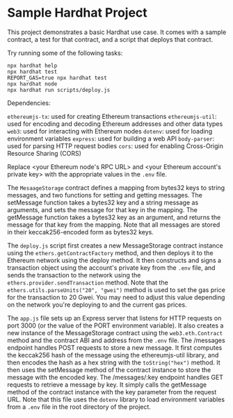 # Sample Hardhat Project

This project demonstrates a basic Hardhat use case. It comes with a sample contract, a test for that contract, and a script that deploys that contract.

Try running some of the following tasks:

```shell
npx hardhat help
npx hardhat test
REPORT_GAS=true npx hardhat test
npx hardhat node
npx hardhat run scripts/deploy.js
```

Dependencies:

`ethereumjs-tx`: used for creating Ethereum transactions
`ethereumjs-util`: used for encoding and decoding Ethereum addresses and other data types
`web3`: used for interacting with Ethereum nodes
`dotenv`: used for loading environment variables
`express`: used for building a web API
`body-parser`: used for parsing HTTP request bodies
`cors`: used for enabling Cross-Origin Resource Sharing (CORS)


Replace <your Ethereum node's RPC URL> and <your Ethereum account's private key> with the appropriate values in the `.env` file.

The `MesaageStorage` contract defines a mapping from bytes32 keys to string messages, and two functions for setting and getting messages.
The setMessage function takes a bytes32 key and a string message as arguments, and sets the message for that key in the mapping.
The getMessage function takes a bytes32 key as an argument, and returns the message for that key from the mapping.
Note that all messages are stored in their keccak256-encoded form as bytes32 keys.

The `deploy.js` script first creates a new MessageStorage contract instance using the `ethers.getContractFactory` method, and then deploys it to the Ethereum network using the deploy method.
It then constructs and signs a transaction object using the account's private key from the `.env` file, and sends the transaction to the network using the `ethers.provider.sendTransaction` method.
Note that the `ethers.utils.parseUnits("20", "gwei")` method is used to set the gas price for the transaction to 20 Gwei. You may need to adjust this value depending on the network you're deploying to and the current gas prices.

The `app.js` file sets up an Express server that listens for HTTP requests on port 3000 (or the value of the PORT environment variable). It also creates a new instance of the MessageStorage contract using the `web3.eth.Contract` method and the contract ABI and address from the `.env` file.
The /messages endpoint handles POST requests to store a new message. It first computes the keccak256 hash of the message using the ethereumjs-util library, and then encodes the hash as a hex string with the `toString("hex")` method. It then uses the setMessage method of the contract instance to store the message with the encoded key.
The /messages/:key endpoint handles GET requests to retrieve a message by key. It simply calls the getMessage method of the contract instance with the key parameter from the request URL.
Note that this file uses the `dotenv` library to load environment variables from a `.env` file in the root directory of the project.

